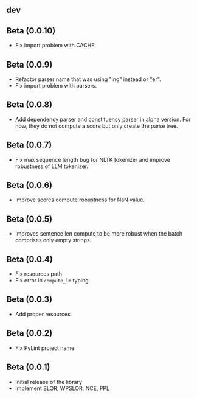 ## dev

## Beta (0.0.10)

- Fix import problem with CACHE.

## Beta (0.0.9)

- Refactor parser name that was using "ing" instead or "er".
- Fix import problem with parsers.

## Beta (0.0.8)

- Add dependency parser and constituency parser in alpha version. For now, they do not compute a score but only create
  the parse tree.

## Beta (0.0.7)

- Fix max sequence length bug for NLTK tokenizer and improve robustness of LLM tokenizer.

## Beta (0.0.6)

- Improve scores compute robustness for NaN value.

## Beta (0.0.5)

- Improves sentence len compute to be more robust when the batch comprises only empty strings.

## Beta (0.0.4)

- Fix resources path
- Fix error in `compute_lm` typing

## Beta (0.0.3)

- Add proper resources

## Beta (0.0.2)

- Fix PyLint project name

## Beta (0.0.1)

- Initial release of the library
- Implement SLOR, WPSLOR, NCE, PPL
